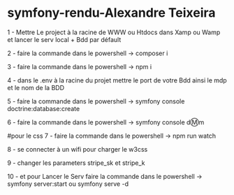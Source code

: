 # symfony-rendu-Alexandre Teixeira


1 - Mettre Le project à la racine de WWW ou Htdocs dans Xamp ou Wamp et lancer le serv local + Bdd par défault

2 -  faire la commande dans le powershell  -> composer i

3 - faire la commande dans le powershell -> npm i

4 - dans le .env à la racine du projet mettre le  port de votre Bdd ainsi le mdp et le nom de la BDD

5 - faire la commande dans le powershell ->  symfony console doctrine:database:create

6 - faire la commande dans le powershell -> symfony console dⓂ️m

#pour le css
7 - faire la commande dans le powershell ->  npm run watch 

8 - se connecter à un wifi pour charger le w3css

9 - changer les parameters stripe_sk et stripe_k

10 - et pour Lancer le Serv faire la commande dans le powershell -> symfony server:start ou  symfony serve -d
